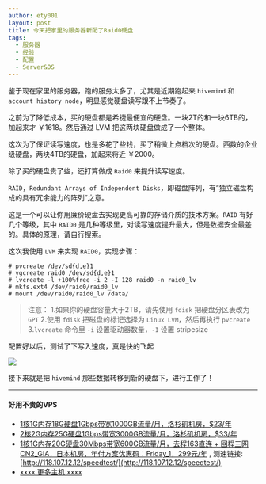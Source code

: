 ```yaml
---
author: ety001
layout: post
title: 今天把家里的服务器新配了Raid0硬盘
tags:
  - 服务器
  - 经验
  - 配置
  - Server&OS
---
```


鉴于现在家里的服务器，跑的服务太多了，尤其是近期跑起来 `hivemind` 和 `account history node`，明显感觉硬盘读写跟不上节奏了。

之前为了降低成本，买的硬盘都是希捷最便宜的硬盘。一块2T的和一块6TB的，加起来才 ￥1618。然后通过 LVM 把这两块硬盘做成了一个整体。

这次为了保证读写速度，也是多花了些钱，买了稍微上点档次的硬盘。西数的企业级硬盘，两块4TB的硬盘，加起来将近 ￥2000。

除了买的硬盘贵了些，还打算做成 `Raid0` 来提升读写速度。

`RAID`，`Redundant Arrays of Independent Disks`，即磁盘阵列，有“独立磁盘构成的具有冗余能力的阵列”之意。

这是一个可以让你用廉价硬盘去实现更高可靠的存储介质的技术方案。`RAID` 有好几个等级，其中 `RAID0` 是几种等级里，对读写速度提升最大，但是数据安全最差的。具体的原理，请自行搜索。

这次我使用 `LVM` 来实现 `RAID0`，实现步骤：

```
# pvcreate /dev/sd{d,e}1
# vgcreate raid0 /dev/sd{d,e}1
# lvcreate -l +100%free -i 2 -I 128 raid0 -n raid0_lv
# mkfs.ext4 /dev/raid0/raid0_lv
# mount /dev/raid0/raid0_lv /data/
```

> 注意：
> 1.如果你的硬盘容量大于2TB，请先使用 `fdisk` 把硬盘分区表改为 `GPT`
> 2.使用 `fdisk` 把磁盘的标记选择为 `Linux LVM`，然后再执行 `pvcreate`
> 3.`lvcreate` 命令里 `-i` 设置驱动器数量，`-I` 设置 stripesize

配置好以后，测试了下写入速度，真是快的飞起

![](/upload/202004/4pd3RNz6xuTe35R2KeP6cR7NTfsPB5quJSpMUl2M.png)

接下来就是把 `hivemind` 那些数据转移到新的硬盘下，进行工作了！


---
#### 好用不贵的VPS
* [1核1G内存18G硬盘1Gbps带宽1000GB流量/月，洛杉矶机房，$23/年](https://my.racknerd.com/aff.php?aff=856&pid=207)
* [2核2G内存25G硬盘1Gbps带宽3000GB流量/月，洛杉矶机房，$33/年](https://my.racknerd.com/aff.php?aff=856&pid=208)
* [1核1G内存20G硬盘30Mbps带宽600GB流量/月，去程163直连 + 回程三网CN2_GIA，日本机房，年付方案优惠码：Friday_1，299元/年](https://kvm.yunserver.com/aff.php?aff=140&pid=79) , 测速链接: [http://118.107.12.12/speedtest/](http://118.107.12.12/speedtest/)
* [xxxx 更多主机 xxxx](https://1hour.win/)
